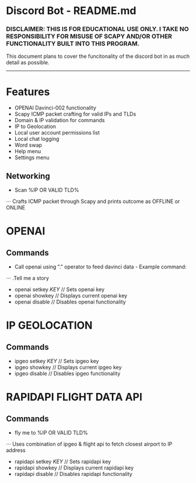 # Discord Bot - README.md

### DISCLAIMER: THIS IS FOR EDUCATIONAL USE ONLY. I TAKE NO RESPONSIBILITY FOR MISUSE OF SCAPY AND/OR OTHER FUNCTIONALITY BUILT INTO THIS PROGRAM.

This document plans to cover the funcitonality of the discord bot in as much detail as possible.

---

# Features

- OPENAI Davinci-002 functionality
- Scapy ICMP packet crafting for valid IPs and TLDs
- Domain & IP validation for commands
- IP to Geolocation
- Local user account permissions list
- Local chat logging
- Word swap
- Help menu
- Settings menu

## Networking

- Scan %IP OR VALID TLD%

⋅⋅⋅ Crafts ICMP packet through Scapy and prints outcome as OFFLINE or ONLINE



# OPENAI

## Commands

- Call openai using "." operator to feed davinci data - Example command:

⋅⋅⋅ .Tell me a story
- openai setkey $KEY$ // Sets openai key
- openai showkey      // Displays current openai key
- openai disable      // Disables openai functionality



# IP GEOLOCATION

## Commands

- ipgeo setkey $KEY$ // Sets ipgeo key
- ipgeo showkey      // Displays current ipgeo key
- ipgeo disable      // Disables ipgeo functionality



# RAPIDAPI FLIGHT DATA API

## Commands

- fly me to %IP OR VALID TLD%

⋅⋅⋅ Uses combination of ipgeo & flight api to fetch closest airport to IP address
- rapidapi setkey $KEY$ // Sets rapidapi key
- rapidapi showkey      // Displays current rapidapi key
- rapidapi disable      // Disables rapidapi functionality
